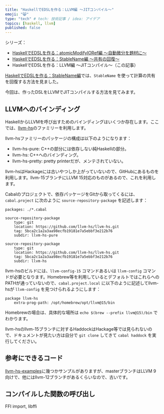 ```yaml
---
title: "HaskellでEDSLを作る：LLVM編 〜JITコンパイル〜"
emoji: "😸"
type: "tech" # tech: 技術記事 / idea: アイデア
topics: [haskell, llvm]
published: false
---
```


シリーズ：

* [HaskellでEDSLを作る：atomicModifyIORef編 〜自動微分を題材に〜](haskell-dsl-atomicmodifyioref)
* [HaskellでEDSLを作る：StableName編 〜共有の回復〜](haskell-dsl-stablename)
* HaskellでEDSLを作る：LLVM編 〜JITコンパイル〜（この記事）

[HaskellでEDSLを作る：StableName編](haskell-dsl-stablename)では、`StableName` を使って計算の共有を回復する方法を見ました。

今回は、作ったDSLをLLVMでJITコンパイルする方法を見てみます。

## LLVMへのバインディング

HaskellからLLVMを呼び出すためのバインディングはいくつか存在します。ここでは、[llvm-hs](https://github.com/llvm-hs)のファミリーを利用します。

llvm-hsファミリーのパッケージの構成は以下のようになります：

* llvm-hs-pure: C++の部分には依存しない純Haskellの部分。
* llvm-hs: C++へのバインディング。
* llvm-hs-pretty: pretty printerだが、メンテされていない。

llvm-hsはHackageには古いやつしか上がっていないので、GitHubにあるものを利用します。llvm-15ブランチにLLVM 15対応のものがあるので、これを利用します。

Cabalのプロジェクトで、依存パッケージをGitから取ってくるには、`cabal.project` に次のように `source-repository-package` を記述します：

```:cabal.project
packages: ./*.cabal

source-repository-package
    type: git
    location: https://github.com/llvm-hs/llvm-hs.git
    tag: 5bca2c1a2a3aa98ecfb19181e7a5ebbf3e212b76
    subdir: llvm-hs-pure

source-repository-package
    type: git
    location: https://github.com/llvm-hs/llvm-hs.git
    tag: 5bca2c1a2a3aa98ecfb19181e7a5ebbf3e212b76
    subdir: llvm-hs
```

llvm-hsのビルドには、`llvm-config-15` コマンドあるいは `llvm-config` コマンドが必要となります。Homebrew等を利用しているとデフォルトではこれらへのPATHが通っていないので、`cabal.project.local` に以下のように記述してllvm-hsが `llvm-config` を見つけられるようにします：

```:cabal.project.local
package llvm-hs
    extra-prog-path: /opt/homebrew/opt/llvm@15/bin
```

Homebrewの場合は、具体的な場所は `echo $(brew --prefix llvm@15)/bin` でわかります。

llvm-hsのllvm-15ブランチに対するHaddockはHackage等では見られないので、ドキュメントが見たい方は自分で `git clone` してきて `cabal haddock` を実行してください。

## 参考にできるコード

[llvm-hs-examples](https://github.com/llvm-hs/llvm-hs-examples)に幾つかサンプルがありますが、masterブランチはLLVM 9向けで、他にはllvm-12ブランチがあるくらいなので、古いです。

## コンパイルした関数の呼び出し

FFI import, libffi

